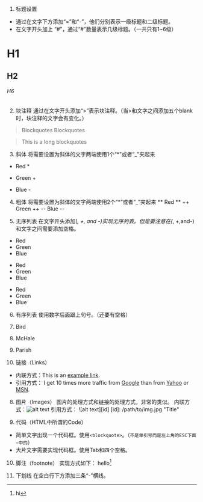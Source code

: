 1. 标题设置
  * 通过在文字下方添加“=”和“-”，他们分别表示一级标题和二级标题。
  * 在文字开头加上 “#”，通过“#”数量表示几级标题。（一共只有1~6级）
# H1
## H2
###### H6

2. 块注释
  通过在文字开头添加“>”表示块注释。（当>和文字之间添加五个blank时，块注释的文字会有变化。）
  > Blockquotes
  > Blockquotes

  > This is a long 
  blockquotes

3. 斜体
将需要设置为斜体的文字两端使用1个“*”或者“_”夹起来
* Red *
+ Green +
- Blue -

4. 粗体
将需要设置为斜体的文字两端使用2个“*”或者“_”夹起来
** Red **
++ Green ++
-- Blue --

5. 无序列表
在文字开头添加(*, +, and -)实现无序列表。但是要注意在(*, +,and-)和文字之间需要添加空格。
* Red
* Green
* Blue

+ Red
+ Green
+ Blue

- Red
- Green
- Blue

6. 有序列表
使用数字后面跟上句号。（还要有空格）
1. Bird
2. McHale
3. Parish

7. 链接（Links）
* 内联方式：This is an [example link](http://baidu.com/).
* 引用方式：
I get 10 times more traffic from [Google][1] than from [Yahoo][2] or [MSN][3].  

[1]: http://google.com/        "Google" 
[2]: http://search.yahoo.com/  "Yahoo Search" 
[3]: http://search.msn.com/    "MSN Search"

8. 图片（Images）
图片的处理方式和链接的处理方式，非常的类似。
内联方式：![alt text](/path/to/img.jpg "Title")
引用方式：
![alt text][id]
[id]: /path/to/img.jpg "Title"

9. 代码（HTML中所谓的Code）
* 简单文字出现一个代码框。使用`<blockquote>`。（`不是单引号而是左上角的ESC下面~中的`）
* 大片文字需要实现代码框。使用Tab和四个空格。

10. 脚注（footnote）
实现方式如下：
hello[^hello]
[^hello]: hi

11. 下划线
在空白行下方添加三条“-”横线。
